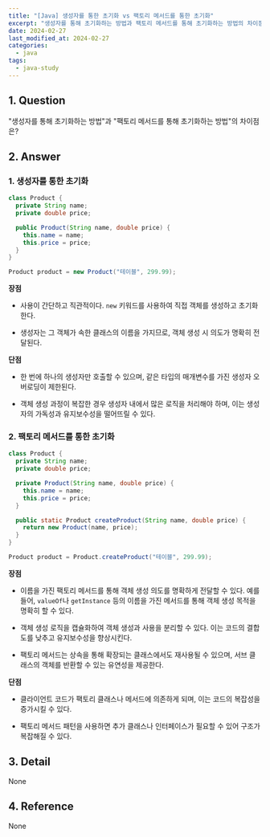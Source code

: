 ```yaml
---
title: "[Java] 생성자를 통한 초기화 vs 팩토리 메서드를 통한 초기화"
excerpt: "생성자를 통해 초기화하는 방법과 팩토리 메서드를 통해 초기화하는 방법의 차이점은?"
date: 2024-02-27
last_modified_at: 2024-02-27
categories:
  - java
tags:
  - java-study
---
```


## 1. Question

"생성자를 통해 초기화하는 방법"과 "팩토리 메서드를 통해 초기화하는 방법"의 차이점은?

## 2. Answer

### 1. 생성자를 통한 초기화

```java
class Product {
  private String name;
  private double price;

  public Product(String name, double price) {
    this.name = name;
    this.price = price;
  }
}

Product product = new Product("테이블", 299.99);
```

**장점**

* 사용이 간단하고 직관적이다. `new` 키워드를 사용하여 직접 객체를 생성하고 초기화한다.

* 생성자는 그 객체가 속한 클래스의 이름을 가지므로, 객체 생성 시 의도가 명확히 전달된다.

**단점**

* 한 번에 하나의 생성자만 호출할 수 있으며, 같은 타입의 매개변수를 가진 생성자 오버로딩이 제한된다.

* 객체 생성 과정이 복잡한 경우 생성자 내에서 많은 로직을 처리해야 하며, 이는 생성자의 가독성과 유지보수성을 떨어뜨릴 수 있다.

### 2. 팩토리 메서드를 통한 초기화

```java
class Product {
  private String name;
  private double price;

  private Product(String name, double price) {
    this.name = name;
    this.price = price;
  }

  public static Product createProduct(String name, double price) {
    return new Product(name, price);
  }
}

Product product = Product.createProduct("테이블", 299.99);
```

**장점**

* 이름을 가진 팩토리 메서드를 통해 객체 생성 의도를 명확하게 전달할 수 있다. 예를 들어, `valueOf`나 `getInstance` 등의 이름을 가진 메서드를 통해 객체 생성 목적을 명확히 할 수 있다.

* 객체 생성 로직을 캡슐화하여 객체 생성과 사용을 분리할 수 있다. 이는 코드의 결합도를 낮추고 유지보수성을 향상시킨다.

* 팩토리 메서드는 상속을 통해 확장되는 클래스에서도 재사용될 수 있으며, 서브 클래스의 객체를 반환할 수 있는 유연성을 제공한다.

**단점**

* 클라이언트 코드가 팩토리 클래스나 메서드에 의존하게 되며, 이는 코드의 복잡성을 증가시킬 수 있다.

* 팩토리 메서드 패턴을 사용하면 추가 클래스나 인터페이스가 필요할 수 있어 구조가 복잡해질 수 있다.

## 3. Detail

None

## 4. Reference

None